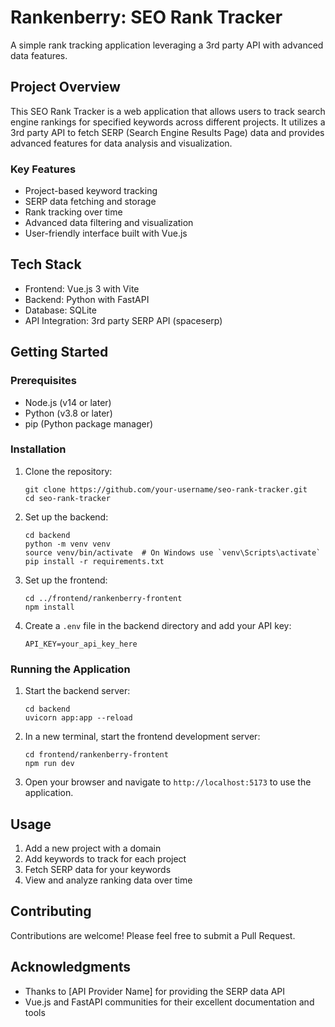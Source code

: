 # Rankenberry: SEO Rank Tracker

A simple rank tracking application leveraging a 3rd party API with advanced data features.

## Project Overview

This SEO Rank Tracker is a web application that allows users to track search engine rankings for specified keywords across different projects. It utilizes a 3rd party API to fetch SERP (Search Engine Results Page) data and provides advanced features for data analysis and visualization.

### Key Features

- Project-based keyword tracking
- SERP data fetching and storage
- Rank tracking over time
- Advanced data filtering and visualization
- User-friendly interface built with Vue.js

## Tech Stack

- Frontend: Vue.js 3 with Vite
- Backend: Python with FastAPI
- Database: SQLite
- API Integration: 3rd party SERP API (spaceserp)

## Getting Started

### Prerequisites

- Node.js (v14 or later)
- Python (v3.8 or later)
- pip (Python package manager)

### Installation

1. Clone the repository:
   ```
   git clone https://github.com/your-username/seo-rank-tracker.git
   cd seo-rank-tracker
   ```

2. Set up the backend:
   ```
   cd backend
   python -m venv venv
   source venv/bin/activate  # On Windows use `venv\Scripts\activate`
   pip install -r requirements.txt
   ```

3. Set up the frontend:
   ```
   cd ../frontend/rankenberry-frontent
   npm install
   ```

4. Create a `.env` file in the backend directory and add your API key:
   ```
   API_KEY=your_api_key_here
   ```

### Running the Application

1. Start the backend server:
   ```
   cd backend
   uvicorn app:app --reload
   ```

2. In a new terminal, start the frontend development server:
   ```
   cd frontend/rankenberry-frontent
   npm run dev
   ```

3. Open your browser and navigate to `http://localhost:5173` to use the application.

## Usage

1. Add a new project with a domain
2. Add keywords to track for each project
3. Fetch SERP data for your keywords
4. View and analyze ranking data over time

## Contributing

Contributions are welcome! Please feel free to submit a Pull Request.

## Acknowledgments

- Thanks to [API Provider Name] for providing the SERP data API
- Vue.js and FastAPI communities for their excellent documentation and tools
